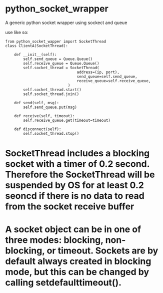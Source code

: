 # python_socket_wrapper
A generic python socket wrapper using sockect and queue

use like so:

    from python_socket_wapper import SocketThread
    class ClientA(SocketThread):

        def __init__(self):
            self.send_queue = Queue.Queue()
            self.receive_queue = Queue.Queue()
            self.socket_thread = SocketThread(
                                    address=(ip, port),
                                    send_queue=self.send_queue,
                                    receive_queue=self.receive_queue,
                                )
            self.socket_thread.start()
            self.socket_thread.join()

        def send(self, msg):
            self.send_queue.put(msg)

        def receive(self, timeout):
            self.receive_queue.get(timeout=timeout)

        def disconnect(self):
            self.socket_thread.stop()
            
      
# SocketThread includes a blocking socket with a timer of 0.2 second. Therefore the SocketThread will be suspended by OS for at least 0.2 seoncd if there is no data to read from the socket receive buffer
# A socket object can be in one of three modes: blocking, non-blocking, or timeout. Sockets are by default always created in blocking mode, but this can be changed by calling setdefaulttimeout().
